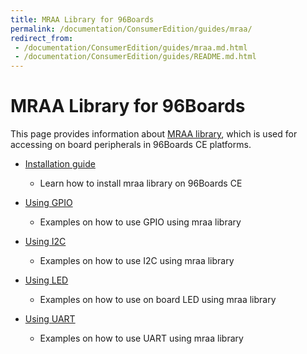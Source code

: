 ```yaml
---
title: MRAA Library for 96Boards
permalink: /documentation/ConsumerEdition/guides/mraa/
redirect_from:
 - /documentation/ConsumerEdition/guides/mraa.md.html
 - /documentation/ConsumerEdition/guides/README.md.html
---
```

# MRAA Library for 96Boards

This page provides information about [MRAA library](https://github.com/intel-iot-devkit/mraa), which is used for accessing on board
peripherals in 96Boards CE platforms.

- [Installation guide](install.md)
   - Learn how to install mraa library on 96Boards CE

- [Using GPIO](gpio/README.md)
   - Examples on how to use GPIO using mraa library

- [Using I2C](i2c/README.md)
   - Examples on how to use I2C using mraa library

- [Using LED](led/README.md)
   - Examples on how to use on board LED using mraa library

- [Using UART](uart/README.md)
   - Examples on how to use UART using mraa library
